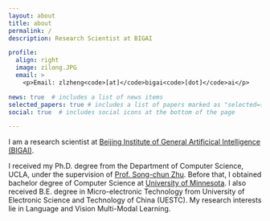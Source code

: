 ```yaml
---
layout: about
title: about
permalink: /
description: Research Scientist at BIGAI

profile:
  align: right
  image: zilong.JPG
  email: >
    <p>Email: zlzheng<code>[at]</code>bigai<code>[dot]</code>ai</p>

news: true  # includes a list of news items
selected_papers: true # includes a list of papers marked as "selected={true}"
social: true  # includes social icons at the bottom of the page

---
```

I am a research scientist at [Beijing Institute of General Artificical Intelligence (BIGAI)](https://bigai.ai/).

I received my Ph.D. degree from the Department of Computer Science, UCLA, under the supervision of [Prof. Song-chun Zhu](http://www.stat.ucla.edu/~sczhu/). Before that, I obtained bachelor degree of Computer Science at [University of Minnesota](https://twin-cities.umn.edu/). I also received B.E. degree in Micro-electronic Technology from University of Electronic Science and Technology of China (UESTC). My research interests lie in Language and Vision Multi-Modal Learning.